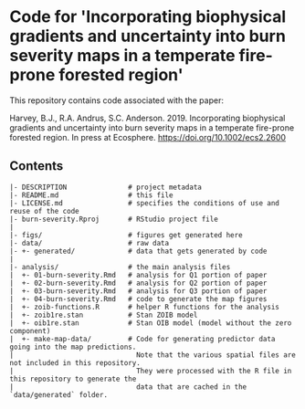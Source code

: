 # Code for 'Incorporating biophysical gradients and uncertainty into burn severity maps in a temperate fire-prone forested region'

This repository contains code associated with the paper:

Harvey, B.J., R.A. Andrus, S.C. Anderson. 2019. Incorporating biophysical
gradients and uncertainty into burn severity maps in a temperate fire-prone
forested region. In press at Ecosphere. <https://doi.org/10.1002/ecs2.2600>

## Contents

```
|- DESCRIPTION               # project metadata
|- README.md                 # this file
|- LICENSE.md                # specifies the conditions of use and reuse of the code
|- burn-severity.Rproj       # RStudio project file
|
|- figs/                     # figures get generated here
|- data/                     # raw data
|- +- generated/             # data that gets generated by code
|
|- analysis/                 # the main analysis files
|  +- 01-burn-severity.Rmd   # analysis for Q1 portion of paper
|  +- 02-burn-severity.Rmd   # analysis for Q2 portion of paper
|  +- 03-burn-severity.Rmd   # analysis for Q3 portion of paper
|  +- 04-burn-severity.Rmd   # code to generate the map figures
|  +- zoib-functions.R       # helper R functions for the analysis
|  +- zoib1re.stan           # Stan ZOIB model
|  +- oib1re.stan            # Stan OIB model (model without the zero component)
|  +- make-map-data/         # Code for generating predictor data going into the map predictions.
|                              Note that the various spatial files are not included in this repository.
|                              They were processed with the R file in this repository to generate the
|                              data that are cached in the `data/generated` folder.
```
